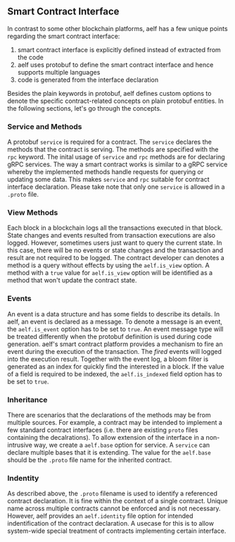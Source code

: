 ## Smart Contract Interface

In contrast to some other blockchain platforms, aelf has a few unique points regarding the smart contract interface:
1. smart contract interface is explicitly defined instead of extracted from the code
2. aelf uses protobuf to define the smart contract interface and hence supports multiple languages
3. code is generated from the interface declaration

Besides the plain keywords in protobuf, aelf defines custom options to denote the specific contract-related concepts on plain protobuf entities. In the following sections, let's go through the concepts.

### Service and Methods

A protobuf `service` is required for a contract. The `service` declares the methods that the contract is serving. The methods are specified with the `rpc` keyword. The inital usage of `service` and `rpc` methods are for declaring gRPC services. The way a smart contract works is similar to a gRPC service whereby the implemented methods handle requests for querying or updating some data. This makes `service` and `rpc` suitable for contract interface declaration. Please take note that only one `service` is allowed in a `.proto` file.

### View Methods

Each block in a blockchain logs all the transactions executed in that block. State changes and events resulted from transaction executions are also logged. However, sometimes users just want to query the current state. In this case, there will be no events or state changes and the transaction and result are not required to be logged. The contract developer can denotes a method is a query without effects by using the `aelf.is_view` option. A method with a `true` value for `aelf.is_view` option will be identified as a method that won't update the contract state.

### Events

An event is a data structure and has some fields to describe its details. In aelf, an event is declared as a message. To denote a message is an event, the `aelf.is_event` option has to be set to `true`. An event message type will be treated differently when the protobuf definition is used during code generation. aelf's smart contract platform provides a mechanism to fire an event during the execution of the transaction. The *fired* events will logged into the execution result. Together with the event log, a bloom filter is generated as an index for quickly find the interested in a block. If the value of a field is required to be indexed, the `aelf.is_indexed` field option has to be set to `true`.

### Inheritance

There are scenarios that the declarations of the methods may be from multiple sources. For example, a contract may be intended to implement a few standard contract interfaces (i.e. there are existing `proto` files containing the decalrations). To allow extension of the interface in a non-intrusive way, we create a `aelf.base` option for service. A `service` can declare multiple bases that it is extending. The value for the `aelf.base` should be the `.proto` file name for the inherited contract.

### Indentity

As described above, the `.proto` filename is used to identify a referenced contract declaration. It is fine within the context of a single contract. Unique name across multiple contracts cannot be enforced and is not necessary. However, aelf provides an `aelf.identity` file option for intended indentification of the contract declaration. A usecase for this is to allow system-wide special treatment of contracts implementing certain interface.